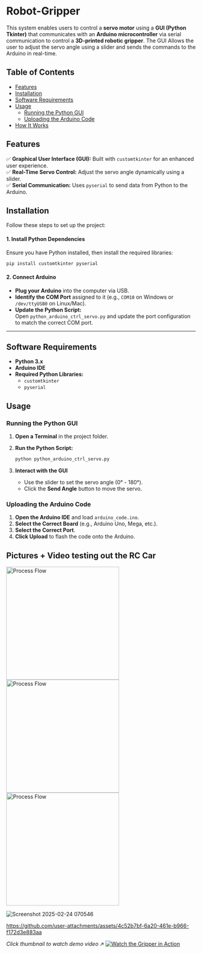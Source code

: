 # Robot-Gripper

This system enables users to control a **servo motor** using a **GUI (Python Tkinter)** that communicates with an **Arduino microcontroller** via serial communication to control a **3D-printed robotic gripper**. The GUI Allows the user to adjust the servo angle using a slider and sends the commands to the Arduino in real-time.

## **Table of Contents**
- [Features](#features)
- [Installation](#installation)
- [Software Requirements](#software-requirements)
- [Usage](#usage)
  - [Running the Python GUI](#running-the-python-gui)
  - [Uploading the Arduino Code](#uploading-the-arduino-code)
- [How It Works](#how-it-works)


## **Features**
✅ **Graphical User Interface (GUI):** Built with `customtkinter` for an enhanced user experience.  
✅ **Real-Time Servo Control:** Adjust the servo angle dynamically using a slider.  
✅ **Serial Communication:** Uses `pyserial` to send data from Python to the Arduino.  

## Installation

Follow these steps to set up the project:

#### 1. Install Python Dependencies

Ensure you have Python installed, then install the required libraries:

~~~bash
pip install customtkinter pyserial
~~~

#### 2. Connect Arduino

- **Plug your Arduino** into the computer via USB.
- **Identify the COM Port** assigned to it (e.g., `COM10` on Windows or `/dev/ttyUSB0` on Linux/Mac).
- **Update the Python Script:**  
  Open `python_arduino_ctrl_servo.py` and update the port configuration to match the correct COM port.

---

## Software Requirements

- **Python 3.x**  
- **Arduino IDE**  
- **Required Python Libraries:**  
  - `customtkinter`  
  - `pyserial`  

## Usage

### Running the Python GUI

1. **Open a Terminal** in the project folder.  
2. **Run the Python Script:**

   ~~~bash
   python python_arduino_ctrl_servo.py
   ~~~

3. **Interact with the GUI**  
   - Use the slider to set the servo angle (0° - 180°).  
   - Click the **Send Angle** button to move the servo.

### Uploading the Arduino Code

1. **Open the Arduino IDE** and load `arduino_code.ino`.  
2. **Select the Correct Board** (e.g., Arduino Uno, Mega, etc.).  
3. **Select the Correct Port**.  
4. **Click Upload** to flash the code onto the Arduino.

## Pictures + Video testing out the RC Car
<img src="https://i.postimg.cc/bv27ZfkG/robot-Gripper-image1.jpg" width="300" alt="Process Flow">
<img src="https://i.postimg.cc/zBZ9W2Fx/Robot-Gripper-img2.jpg" width="300" alt="Process Flow">
<img src="https://i.postimg.cc/50BDm5Pb/Robot-Gripper-img3.jpg" width="300" alt="Process Flow">

![Screenshot 2025-02-24 070546](https://github.com/user-attachments/assets/3357354d-a819-4adf-a059-d47e851f98bc)

https://github.com/user-attachments/assets/4c52b7bf-6a20-461e-b966-f172d3e883aa

*Click thumbnail to watch demo video ↗️*
[![Watch the Gripper in Action](https://img.youtube.com/vi/uto3_GqsF7M/0.jpg)](https://www.youtube.com/shorts/uto3_GqsF7M)

